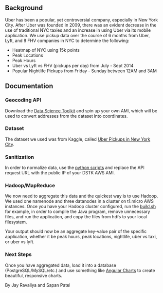 ## Background

Uber has been a popular, yet controversial company, especially in New York City. After Uber was founded in 2009, there was an evident decrease in the use of traditional NYC taxies and an increase in using Uber via its mobile application. We use pickup data over the course of 6 months from Uber, Lyft, and 8 FHV companies in NYC to determine the following:
  - Heatmap of NYC using 15k points
  - Peak Locations
  - Peak Hours
  - Uber vs Lyft vs FHV (pickups per day) from July - Sept 2014
  - Popular Nightlife Pickups from Friday - Sunday between 12AM and 3AM

## Documentation

### Geocoding API
Download the [Data Science Toolkit](http://www.datasciencetoolkit.org/) and spin up your own AMI, which will be used to convert addresses from the dataset into coordinates.

### Dataset
The dataset we used was from Kaggle, called [Uber Pickups in New York City](https://www.kaggle.com/fivethirtyeight/uber-pickups-in-new-york-city).

### Sanitization
In order to normalize data, use the [python scripts](etl/) and replace the API request URL with the public IP of your DSTK AWS AMI.

### Hadoop/MapReduce
We now need to aggregate this data and the quickest way is to use Hadoop. We used one namenode and three datanodes in a cluster on t1.micro AWS instances. Once you have your Hadoop cluster configured, run the [build.sh](codebase/nightlife/build.sh) for example, in order to compile the Java program, remove unnecessary files, and run the application, and copy the files from hdfs to your local filesystem.

Your output should now be an aggregate key-value pair of the specific application, whether it be peak hours, peak locations, nightlife, uber vs taxi, or uber vs lyft.

### Next Steps
Once you have aggregated data, load it into a database (PostgreSQL/MySQL/etc.) and use something like [Angular Charts](http://jtblin.github.io/angular-chart.js/) to create beautiful, responsive charts.

By Jay Ravaliya and Sapan Patel
